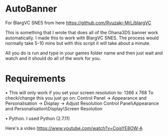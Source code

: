 # AutoBanner
For BlargVC SNES from here https://github.com/Ryuzaki-MrL/blargVC

This is something that I wrote that does all of the Ohana3DS banner work automatically. I made this to work with BlargVC SNES. The process would normally take 5-10 mins but with this script it will take about a minute.

All you do is run and type in your games folder name and then just wait and watch and it should do all of the work for you.

# Requirements
• This will only work if you set your screen resolution to: 1366 x 768
To check/change this you just go on:
Control Panel -> Appearance and Personalisation -> Display -> Adjust Resolution
Control Panel\Appearance and Personalisation\Display\Screen Resolution

• Python. I used Python (2.7.11)

Here's a video https://www.youtube.com/watch?v=CoisYE8OW-A
